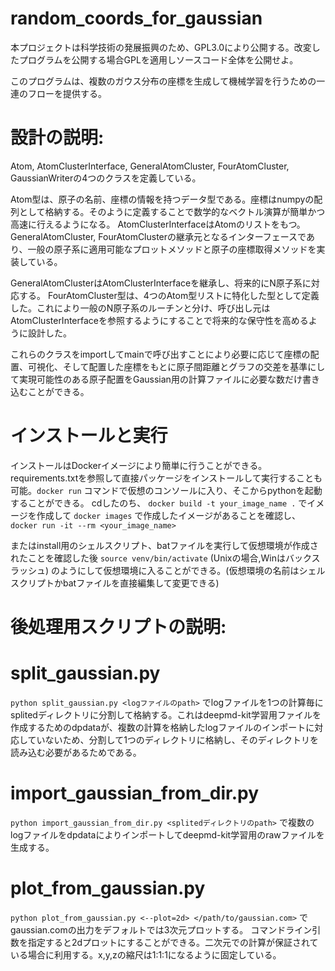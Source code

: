 # random_coords_for_gaussian
本プロジェクトは科学技術の発展振興のため、GPL3.0により公開する。改変したプログラムを公開する場合GPLを適用しソースコード全体を公開せよ。

このプログラムは、複数のガウス分布の座標を生成して機械学習を行うための一連のフローを提供する。

# 設計の説明:
Atom, AtomClusterInterface, GeneralAtomCluster, FourAtomCluster, GaussianWriterの4つのクラスを定義している。

Atom型は、原子の名前、座標の情報を持つデータ型である。座標はnumpyの配列として格納する。そのように定義することで数学的なベクトル演算が簡単かつ高速に行えるようになる。
AtomClusterInterfaceはAtomのリストをもつ。GeneralAtomCluster, FourAtomClusterの継承元となるインターフェースであり、一般の原子系に適用可能なプロットメソッドと原子の座標取得メソッドを実装している。

GeneralAtomClusterはAtomClusterInterfaceを継承し、将来的にN原子系に対応する。
FourAtomCluster型は、4つのAtom型リストに特化した型として定義した。これにより一般のN原子系のルーチンと分け、呼び出し元はAtomClusterInterfaceを参照するようにすることで将来的な保守性を高めるように設計した。

これらのクラスをimportしてmainで呼び出すことにより必要に応じて座標の配置、可視化、そして配置した座標をもとに原子間距離とグラフの交差を基準にして実現可能性のある原子配置をGaussian用の計算ファイルに必要な数だけ書き込むことができる。

# インストールと実行
インストールはDockerイメージにより簡単に行うことができる。requirements.txtを参照して直接パッケージをインストールして実行することも可能。`docker run`
コマンドで仮想のコンソールに入り、そこからpythonを起動することができる。
cdしたのち、
`docker build -t your_image_name .`
でイメージを作成して
`docker images`
で作成したイメージがあることを確認し、
`docker run -it --rm <your_image_name>`

またはinstall用のシェルスクリプト、batファイルを実行して仮想環境が作成されたことを確認した後
`source venv/bin/activate` (Unixの場合,Winはバックスラッシュ)
のようにして仮想環境に入ることができる。(仮想環境の名前はシェルスクリプトかbatファイルを直接編集して変更できる)
# 後処理用スクリプトの説明:

# split_gaussian.py

`python split_gaussian.py <logファイルのpath>`
でlogファイルを1つの計算毎にsplitedディレクトリに分割して格納する。これはdeepmd-kit学習用ファイルを作成するためのdpdataが、複数の計算を格納したlogファイルのインポートに対応していないため、分割して1つのディレクトリに格納し、そのディレクトリを読み込む必要があるためである。

# import_gaussian_from_dir.py

`python import_gaussian_from_dir.py <splitedディレクトリのpath>`
で複数のlogファイルをdpdataによりインポートしてdeepmd-kit学習用のrawファイルを生成する。

# plot_from_gaussian.py

`python plot_from_gaussian.py <--plot=2d> </path/to/gaussian.com>`
でgaussian.comの出力をデフォルトでは3次元プロットする。
コマンドライン引数を指定すると2dプロットにすることができる。二次元での計算が保証されている場合に利用する。x,y,zの縮尺は1:1:1になるように固定している。


